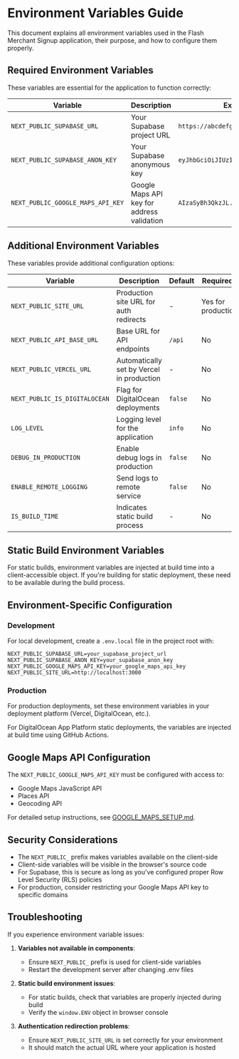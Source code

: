 # Environment Variables Guide

This document explains all environment variables used in the Flash Merchant Signup application, their purpose, and how to configure them properly.

## Required Environment Variables

These variables are essential for the application to function correctly:

| Variable                          | Description                                | Example                             |
| --------------------------------- | ------------------------------------------ | ----------------------------------- |
| `NEXT_PUBLIC_SUPABASE_URL`        | Your Supabase project URL                  | `https://abcdefghijklm.supabase.co` |
| `NEXT_PUBLIC_SUPABASE_ANON_KEY`   | Your Supabase anonymous key                | `eyJhbGciOiJIUzI1N...`              |
| `NEXT_PUBLIC_GOOGLE_MAPS_API_KEY` | Google Maps API key for address validation | `AIzaSyBh3QkzJL...`                 |

## Additional Environment Variables

These variables provide additional configuration options:

| Variable                      | Description                               | Default | Required?          |
| ----------------------------- | ----------------------------------------- | ------- | ------------------ |
| `NEXT_PUBLIC_SITE_URL`        | Production site URL for auth redirects    | -       | Yes for production |
| `NEXT_PUBLIC_API_BASE_URL`    | Base URL for API endpoints                | `/api`  | No                 |
| `NEXT_PUBLIC_VERCEL_URL`      | Automatically set by Vercel in production | -       | No                 |
| `NEXT_PUBLIC_IS_DIGITALOCEAN` | Flag for DigitalOcean deployments         | `false` | No                 |
| `LOG_LEVEL`                   | Logging level for the application         | `info`  | No                 |
| `DEBUG_IN_PRODUCTION`         | Enable debug logs in production           | `false` | No                 |
| `ENABLE_REMOTE_LOGGING`       | Send logs to remote service               | `false` | No                 |
| `IS_BUILD_TIME`               | Indicates static build process            | -       | No                 |

## Static Build Environment Variables

For static builds, environment variables are injected at build time into a client-accessible object. If you're building for static deployment, these need to be available during the build process.

## Environment-Specific Configuration

### Development

For local development, create a `.env.local` file in the project root with:

```dotenv
NEXT_PUBLIC_SUPABASE_URL=your_supabase_project_url
NEXT_PUBLIC_SUPABASE_ANON_KEY=your_supabase_anon_key
NEXT_PUBLIC_GOOGLE_MAPS_API_KEY=your_google_maps_api_key
NEXT_PUBLIC_SITE_URL=http://localhost:3000
```

### Production

For production deployments, set these environment variables in your deployment platform (Vercel, DigitalOcean, etc.).

For DigitalOcean App Platform static deployments, the variables are injected at build time using GitHub Actions.

## Google Maps API Configuration

The `NEXT_PUBLIC_GOOGLE_MAPS_API_KEY` must be configured with access to:

- Google Maps JavaScript API
- Places API
- Geocoding API

For detailed setup instructions, see [GOOGLE_MAPS_SETUP.md](GOOGLE_MAPS_SETUP.md).

## Security Considerations

- The `NEXT_PUBLIC_` prefix makes variables available on the client-side
- Client-side variables will be visible in the browser's source code
- For Supabase, this is secure as long as you've configured proper Row Level Security (RLS) policies
- For production, consider restricting your Google Maps API key to specific domains

## Troubleshooting

If you experience environment variable issues:

1. **Variables not available in components**:

   - Ensure `NEXT_PUBLIC_` prefix is used for client-side variables
   - Restart the development server after changing .env files

2. **Static build environment issues**:

   - For static builds, check that variables are properly injected during build
   - Verify the `window.ENV` object in browser console

3. **Authentication redirection problems**:
   - Ensure `NEXT_PUBLIC_SITE_URL` is set correctly for your environment
   - It should match the actual URL where your application is hosted

